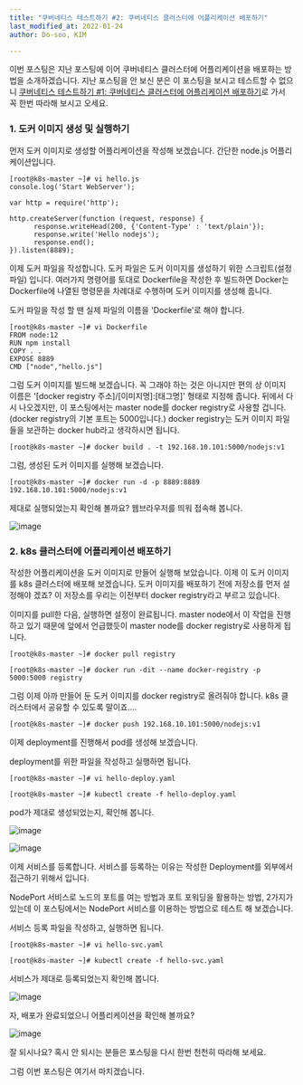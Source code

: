 ```yaml
---
title: "쿠버네티스 테스트하기 #2: 쿠버네티스 클러스터에 어플리케이션 배포하기"
last_modified_at: 2022-01-24
author: Do-soo, KIM

---
```


이번 포스팅은 지난 포스팅에 이어 쿠버네티스 클러스터에 어플리케이션을 배포하는 방법을 소개하겠습니다.
지난 포스팅을 안 보신 분은 이 포스팅을 보시고 테스트할 수 없으니 [쿠버네티스 테스트하기 #1: 쿠버네티스 클러스터에 어플리케이션 배포하기](https://epozen-dt.github.io/2022/01/13/k8s_cluster.html)로 가서 꼭 한번 따라해 보시고 오세요.


### 1. 도커 이미지 생성 및 실행하기

먼저 도커 이미지로 생성할 어플리케이션을 작성해 보겠습니다.
간단한 node.js 어플리케이션입니다.

```
[root@k8s-master ~]# vi hello.js
console.log('Start WebServer');

var http = require('http');

http.createServer(function (request, response) {
      response.writeHead(200, {'Content-Type' : 'text/plain'});
      response.write('Hello nodejs');
      response.end();
}).listen(8889);
```

이제 도커 파일을 작성합니다.
도커 파일은 도커 이미지를 생성하기 위한 스크립트(설정파일) 입니다. 여러가지 명령어를 토대로 Dockerfile을 작성한 후 빌드하면 Docker는 Dockerfile에 나열된 명령문을 차례대로 수행하며 도커 이미지를 생성해 줍니다. 

도커 파일을 작성 할 땐 실제 파일의 이름을 'Dockerfile'로 해야 합니다.

```
[root@k8s-master ~]# vi Dockerfile
FROM node:12
RUN npm install
COPY . .
EXPOSE 8889
CMD ["node","hello.js"]
```

그럼 도커 이미지를 빌드해 보겠습니다. 꼭 그래야 하는 것은 아니지만 편의 상 이미지 이름은 '[docker registry 주소]/[이미지명]:[태그명]' 형태로 지정해 줍니다.
뒤에서 다시 나오겠지만, 이 포스팅에서는 master node를 docker registry로 사용할 겁니다.(docker registry의 기본 포트는 5000입니다.)
docker registry는 도커 이미지 파일들을 보관하는 docker hub라고 생각하시면 됩니다.

```
[root@k8s-master ~]# docker build . -t 192.168.10.101:5000/nodejs:v1
```

그럼, 생성된 도커 이미지를 실행해 보겠습니다.

```
[root@k8s-master ~]# docker run -d -p 8889:8889 192.168.10.101:5000/nodejs:v1
```
제대로 실행되었는지 확인해 볼까요?
웹브라우저를 띄워 접속해 봅니다.

![image](https://user-images.githubusercontent.com/92565548/150733603-0f686553-7289-4104-b346-c32d35a7449b.png)


### 2. k8s 클러스터에 어플리케이션 배포하기

작성한 어플리케이션을 도커 이미지로 만들어 실행해 보았습니다.
이제 이 도커 이미지를 k8s 클러스터에 배포해 보겠습니다.
도커 이미지를 배포하기 전에 저장소를 먼저 설정해야 겠죠? 이 저장소를 우리는 이전부터 docker registry라고 부르고 있습니다. 

이미지를 pull한 다음, 실행하면 설정이 완료됩니다.
master node에서 이 작업을 진행하고 있기 때문에 앞에서 언급했듯이 master node를 docker registry로 사용하게 됩니다.

```
[root@k8s-master ~]# docker pull registry

[root@k8s-master ~]# docker run -dit --name docker-registry -p 5000:5000 registry
```

그럼 이제 아까 만들어 둔 도커 이미지를 docker registry로 올려줘야 합니다. k8s 클러스터에서 공유할 수 있도록 말이죠....

```
[root@k8s-master ~]# docker push 192.168.10.101:5000/nodejs:v1
```

이제 deployment를 진행해서 pod를 생성해 보겠습니다.

deployment를 위한 파일을 작성하고 실행하면 됩니다.

```
[root@k8s-master ~]# vi hello-deploy.yaml

[root@k8s-master ~]# kubectl create -f hello-deploy.yaml
```

pod가 제대로 생성되었는지, 확인해 봅니다.

![image](https://user-images.githubusercontent.com/92565548/150733703-1f5be82a-bac2-4435-8d33-a1ace76157ac.png)

![image](https://user-images.githubusercontent.com/92565548/150733774-773718a2-932e-4e5e-b0fc-11473df8e3bb.png)

이제 서비스를 등록합니다.
서비스를 등록하는 이유는 작성한 Deployment를 외부에서 접근하기 위해서 입니다. 

NodePort 서비스로 노드의 포트를 여는 방법과 포트 포워딩을 활용하는 방법, 2가지가 있는데 이 포스팅에서는 NodePort 서비스를 이용하는 방법으로 테스트 해 보겠습니다.

서비스 등록 파일을 작성하고, 실행하면 됩니다.

```
[root@k8s-master ~]# vi hello-svc.yaml

[root@k8s-master ~]# kubectl create -f hello-svc.yaml
```

서비스가 제대로 등록되었는지 확인해 봅니다.

![image](https://user-images.githubusercontent.com/92565548/150733872-67b47f22-f4b5-41c7-ab41-c2dc7669582b.png)

자, 배포가 완료되었으니 어플리케이션을 확인해 볼까요?

![image](https://user-images.githubusercontent.com/92565548/150733948-6d19739d-9e5b-402b-b388-037b605dd36f.png)

잘 되시나요? 혹시 안 되시는 분들은 포스팅을 다시 한번 천천히 따라해 보세요.

그럼 이번 포스팅은 여기서 마치겠습니다.































